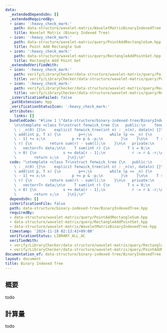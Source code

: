 ```yaml
---
data:
  _extendedDependsOn: []
  _extendedRequiredBy:
  - icon: ':heavy_check_mark:'
    path: data-structure/wavelet-matrix/WaveletMatrixBinaryIndexedTree.hpp
    title: Wavelet Matrix (Binary Indexed Tree)
  - icon: ':heavy_check_mark:'
    path: data-structure/wavelet-matrix/query/PointAddRectangleSum.hpp
    title: Point Add Rectangle Sum
  - icon: ':heavy_check_mark:'
    path: data-structure/wavelet-matrix/query/RectangleAddPointGet.hpp
    title: Rectangle Add Point Get
  _extendedVerifiedWith:
  - icon: ':heavy_check_mark:'
    path: verify/LibraryChecker/data-structure/wavelet-matrix/query/PointAddRectangleSum.test.cpp
    title: verify/LibraryChecker/data-structure/wavelet-matrix/query/PointAddRectangleSum.test.cpp
  - icon: ':heavy_check_mark:'
    path: verify/LibraryChecker/data-structure/wavelet-matrix/query/RectangleAddPointGet.test.cpp
    title: verify/LibraryChecker/data-structure/wavelet-matrix/query/RectangleAddPointGet.test.cpp
  _isVerificationFailed: false
  _pathExtension: hpp
  _verificationStatusIcon: ':heavy_check_mark:'
  attributes:
    links: []
  bundledCode: "#line 1 \"data-structure/binary-indexed-tree/BinaryIndexedTree.hpp\"\
    \n\ntemplate <class T>\nstruct fenwick_tree {\n   public:\n    fenwick_tree()\
    \ : _n(0) {}\n    explicit fenwick_tree(int n) : _n(n), data(n) {}\n\n    void\
    \ add(int p, T x) {\n        p++;\n        while (p <= _n) {\n            data[p\
    \ - 1] += x;\n            p += p & -p;\n        }\n    }\n\n    T sum(int l, int\
    \ r) {\n        return sum(r) - sum(l);\n    }\n\n   private:\n    int _n;\n \
    \   vector<T> data;\n\n    T sum(int r) {\n        T s = 0;\n        while (r\
    \ > 0) {\n            s += data[r - 1];\n            r -= r & -r;\n        }\n\
    \        return s;\n    }\n};\n"
  code: "\ntemplate <class T>\nstruct fenwick_tree {\n   public:\n    fenwick_tree()\
    \ : _n(0) {}\n    explicit fenwick_tree(int n) : _n(n), data(n) {}\n\n    void\
    \ add(int p, T x) {\n        p++;\n        while (p <= _n) {\n            data[p\
    \ - 1] += x;\n            p += p & -p;\n        }\n    }\n\n    T sum(int l, int\
    \ r) {\n        return sum(r) - sum(l);\n    }\n\n   private:\n    int _n;\n \
    \   vector<T> data;\n\n    T sum(int r) {\n        T s = 0;\n        while (r\
    \ > 0) {\n            s += data[r - 1];\n            r -= r & -r;\n        }\n\
    \        return s;\n    }\n};\n"
  dependsOn: []
  isVerificationFile: false
  path: data-structure/binary-indexed-tree/BinaryIndexedTree.hpp
  requiredBy:
  - data-structure/wavelet-matrix/query/PointAddRectangleSum.hpp
  - data-structure/wavelet-matrix/query/RectangleAddPointGet.hpp
  - data-structure/wavelet-matrix/WaveletMatrixBinaryIndexedTree.hpp
  timestamp: '2024-11-18 02:13:41+09:00'
  verificationStatus: LIBRARY_ALL_AC
  verifiedWith:
  - verify/LibraryChecker/data-structure/wavelet-matrix/query/RectangleAddPointGet.test.cpp
  - verify/LibraryChecker/data-structure/wavelet-matrix/query/PointAddRectangleSum.test.cpp
documentation_of: data-structure/binary-indexed-tree/BinaryIndexedTree.hpp
layout: document
title: Binary Indexed Tree
---
```


## 概要

todo

## 計算量
todo